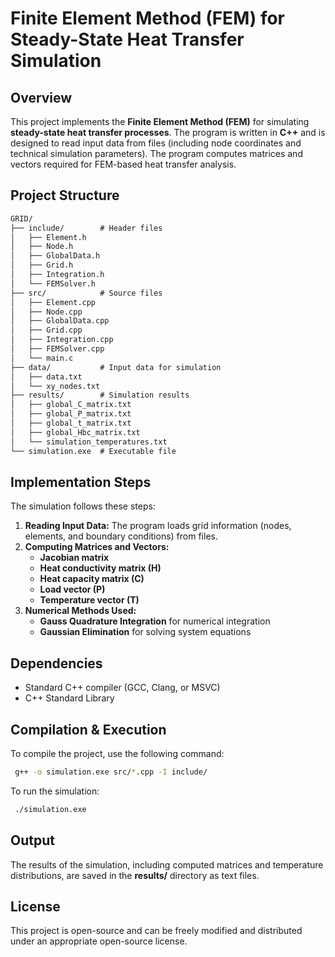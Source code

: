 # Finite Element Method (FEM) for Steady-State Heat Transfer Simulation

## Overview
This project implements the **Finite Element Method (FEM)** for simulating **steady-state heat transfer processes**. The program is written in **C++** and is designed to read input data from files (including node coordinates and technical simulation parameters). The program computes matrices and vectors required for FEM-based heat transfer analysis.

## Project Structure
```markdown
GRID/ 
├── include/        # Header files
│   ├── Element.h
│   ├── Node.h
│   ├── GlobalData.h
│   ├── Grid.h
│   ├── Integration.h
│   └── FEMSolver.h
├── src/            # Source files
│   ├── Element.cpp
│   ├── Node.cpp
│   ├── GlobalData.cpp
│   ├── Grid.cpp
│   ├── Integration.cpp
│   ├── FEMSolver.cpp
│   └── main.c
├── data/           # Input data for simulation
│   ├── data.txt
│   └── xy_nodes.txt
├── results/        # Simulation results
│   ├── global_C_matrix.txt
│   ├── global_P_matrix.txt
│   ├── global_t_matrix.txt
│   ├── global_Hbc_matrix.txt
│   └── simulation_temperatures.txt
└── simulation.exe  # Executable file
```

## Implementation Steps
The simulation follows these steps:
1. **Reading Input Data:** The program loads grid information (nodes, elements, and boundary conditions) from files.
2. **Computing Matrices and Vectors:**
   - **Jacobian matrix** 
   - **Heat conductivity matrix (H)** 
   - **Heat capacity matrix (C)** 
   - **Load vector (P)** 
   - **Temperature vector (T)** 
3. **Numerical Methods Used:**
   - **Gauss Quadrature Integration** for numerical integration
   - **Gaussian Elimination** for solving system equations

## Dependencies
- Standard C++ compiler (GCC, Clang, or MSVC)
- C++ Standard Library

## Compilation & Execution
To compile the project, use the following command:
```bash
 g++ -o simulation.exe src/*.cpp -I include/
```
To run the simulation:
```bash
 ./simulation.exe
```

## Output
The results of the simulation, including computed matrices and temperature distributions, are saved in the **results/** directory as text files.

## License
This project is open-source and can be freely modified and distributed under an appropriate open-source license.